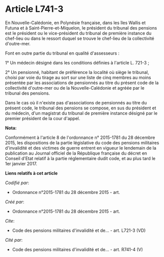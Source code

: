 # Article L741-3

En Nouvelle-Calédonie, en Polynésie française, dans les îles Wallis et Futuna et à Saint-Pierre-et-Miquelon, le président du
tribunal des pensions est le président ou le vice-président du tribunal de première instance du chef-lieu ou dans le ressort
duquel se trouve le chef-lieu de la collectivité d'outre-mer.

Font en outre partie du tribunal en qualité d'assesseurs :

1° Un médecin désigné dans les conditions définies à l'article L. 721-3 ;

2° Un pensionné, habitant de préférence la localité où siège le tribunal, choisi par voie du tirage au sort sur une liste de
cinq membres au moins présentée par les associations de pensionnés au titre du présent code de la collectivité d'outre-mer ou
de la Nouvelle-Calédonie et agréée par le tribunal des pensions.

Dans le cas où il n'existe pas d'associations de pensionnés au titre du présent code, le tribunal des pensions se compose, en
sus du président et du médecin, d'un magistrat du tribunal de première instance désigné par le premier président de la cour
d'appel.

**Nota:**

Conformément à l'article 8 de l'ordonnance n° 2015-1781 du 28 décembre 2015, les dispositions de la partie législative du
code des pensions militaires d'invalidité et des victimes de guerre entrent en vigueur le lendemain de la publication au
Journal officiel de la République française du décret en Conseil d'Etat relatif à la partie réglementaire dudit code, et au
plus tard le 1er janvier 2017.

**Liens relatifs à cet article**

_Codifié par_:

  - Ordonnance n°2015-1781 du 28 décembre 2015 - art.

_Créé par_:

  - Ordonnance n°2015-1781 du 28 décembre 2015 - art.

_Cite_:

  - Code des pensions militaires d'invalidité et de... - art. L721-3 (VD)

_Cité par_:

  - Code des pensions militaires d'invalidité et de... - art. R741-4 (V)

